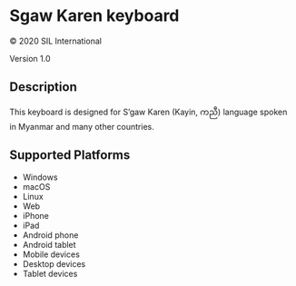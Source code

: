 Sgaw Karen keyboard
==============

© 2020 SIL International

Version 1.0

Description
-----------
This keyboard is designed for S’gaw Karen (Kayin, ကညီ) language spoken in Myanmar and many other countries.

Supported Platforms
-------------------
 * Windows
 * macOS
 * Linux
 * Web
 * iPhone
 * iPad
 * Android phone
 * Android tablet
 * Mobile devices
 * Desktop devices
 * Tablet devices

